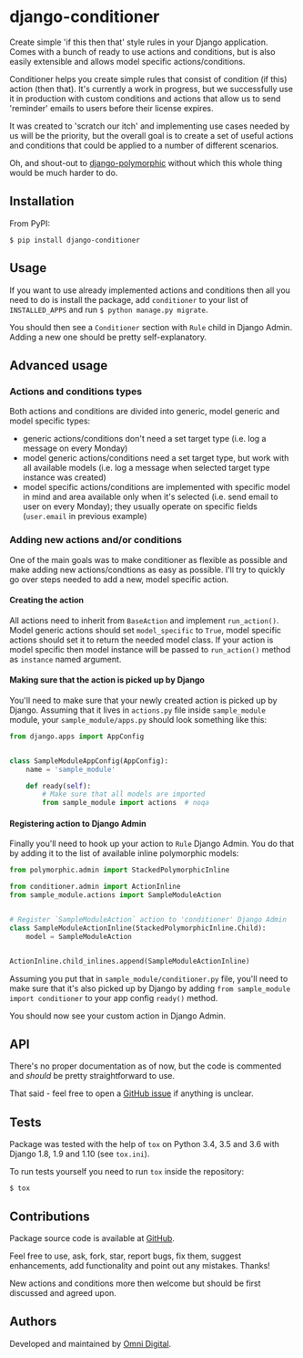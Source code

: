 # django-conditioner
Create simple 'if this then that' style rules in your Django application. Comes with a bunch of ready to use actions
and conditions, but is also easily extensible and allows model specific actions/conditions.

Conditioner helps you create simple rules that consist of condition (if this) action (then that). It's currently a work
in progress, but we successfully use it in production with custom conditions and actions that allow us to send
'reminder' emails to users before their license expires.

It was created to 'scratch our itch' and implementing use cases needed by us will be the priority, but the overall goal
is to create a set of useful actions and conditions that could be applied to a number of different scenarios.

Oh, and shout-out to [django-polymorphic][django-polymorphic] without which this whole thing would be much harder to do.

## Installation
From PyPI:

```shell
$ pip install django-conditioner
```

## Usage
If you want to use already implemented actions and conditions then all you need to do is install the package, add
`conditioner` to your list of `INSTALLED_APPS` and run `$ python manage.py migrate`.

You should then see a `Conditioner` section with `Rule` child in Django Admin. Adding a new one should be pretty
self-explanatory.

## Advanced usage

### Actions and conditions types
Both actions and conditions are divided into generic, model generic and model specific types:  
- generic actions/conditions don't need a set target type (i.e. log a message on every Monday)
- model generic actions/conditions need a set target type, but work with all available models (i.e. log a message when
 selected target type instance was created)
- model specific actions/conditions are implemented with specific model in mind and area available only when it's
 selected (i.e. send email to user on every Monday); they usually operate on specific fields (`user.email` in 
 previous example)

### Adding new actions and/or conditions
One of the main goals was to make conditioner as flexible as possible and make adding new actions/condtions as easy
as possible. I'll try to quickly go over steps needed to add a new, model specific action.

#### Creating the action
All actions need to inherit from `BaseAction` and implement `run_action()`. Model generic actions should set
`model_specific` to `True`, model specific actions should set it to return the needed model class. If your action is
model specific then model instance will be passed to `run_action()` method as `instance` named argument.

#### Making sure that the action is picked up by Django
You'll need to make sure that your newly created action is picked up by Django. Assuming that it lives in `actions.py`
file inside `sample_module` module, your `sample_module/apps.py` should look something like this:

```python
from django.apps import AppConfig


class SampleModuleAppConfig(AppConfig):
    name = 'sample_module'

    def ready(self):
        # Make sure that all models are imported
        from sample_module import actions  # noqa
```

#### Registering action to Django Admin
Finally you'll need to hook up your action to `Rule` Django Admin. You do that by adding it to the list of available
inline polymorphic models:

```python
from polymorphic.admin import StackedPolymorphicInline

from conditioner.admin import ActionInline
from sample_module.actions import SampleModuleAction


# Register `SampleModuleAction` action to 'conditioner' Django Admin
class SampleModuleActionInline(StackedPolymorphicInline.Child):
    model = SampleModuleAction


ActionInline.child_inlines.append(SampleModuleActionInline)
```

Assuming you put that in `sample_module/conditioner.py` file, you'll need to make sure that it's also picked up by
Django by adding `from sample_module import conditioner` to your app config `ready()` method.

You should now see your custom action in Django Admin.

## API
There's no proper documentation as of now, but the code is commented and _should_ be pretty straightforward to use.

That said - feel free to open a [GitHub issue][github add issue] if anything is unclear.

## Tests
Package was tested with the help of `tox` on Python 3.4, 3.5 and 3.6 with Django 1.8, 1.9 and 1.10 (see `tox.ini`).

To run tests yourself you need to run `tox` inside the repository:

```shell
$ tox
```

## Contributions
Package source code is available at [GitHub][github].

Feel free to use, ask, fork, star, report bugs, fix them, suggest enhancements, add functionality and point out any
mistakes. Thanks!

New actions and conditions more then welcome but should be first discussed and agreed upon.

## Authors
Developed and maintained by [Omni Digital][omni digital].


[django-polymorphic]: https://github.com/django-polymorphic/django-polymorphic/
[github]: https://github.com/omni-digital/django-conditioner/
[github add issue]: https://github.com/omni-digital/django-conditioner/issues/new
[omni digital]: https://omni-digital.co.uk/
